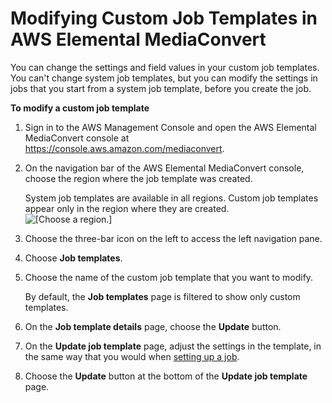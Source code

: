 # Modifying Custom Job Templates in AWS Elemental MediaConvert<a name="modifying-job-templates"></a>

You can change the settings and field values in your custom job templates\. You can't change system job templates, but you can modify the settings in jobs that you start from a system job template, before you create the job\.

**To modify a custom job template**

1. Sign in to the AWS Management Console and open the AWS Elemental MediaConvert console at [https://console\.aws\.amazon\.com/mediaconvert](https://console.aws.amazon.com/mediaconvert)\.

1. On the navigation bar of the AWS Elemental MediaConvert console, choose the region where the job template was created\.

   System job templates are available in all regions\. Custom job templates appear only in the region where they are created\.  
![\[Choose a region.\]](http://docs.aws.amazon.com/mediaconvert/latest/ug/images/regions-list.png)

1. Choose the three\-bar icon on the left to access the left navigation pane\.

1. Choose **Job templates**\.

1. Choose the name of the custom job template that you want to modify\.

   By default, the **Job templates** page is filtered to show only custom templates\.

1. On the **Job template details** page, choose the **Update** button\.

1. On the **Update job template** page, adjust the settings in the template, in the same way that you would when [setting up a job](setting-up-a-job.md)\.

1. Choose the **Update** button at the bottom of the **Update job template** page\.